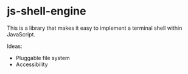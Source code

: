 # js-shell-engine

This is a library that makes it easy to implement a terminal shell within JavaScript. 

Ideas:

- Pluggable file system
- Accessibility
